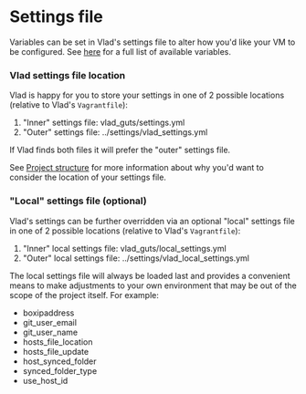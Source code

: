 <h1>Settings file</h1>

Variables can be set in Vlad's settings file to alter how you'd like your VM to be configured. See [here](variables.md) for a full list of available variables.

### Vlad settings file location

Vlad is happy for you to store your settings in one of 2 possible locations (relative to Vlad's `Vagrantfile`):

1. "Inner" settings file: vlad_guts/settings.yml
2. "Outer" settings file: ../settings/vlad_settings.yml

If Vlad finds both files it will prefer the "outer" settings file.

See [Project structure](project_structure.md) for more information about why you'd want to consider the location of your settings file.

### "Local" settings file (optional)

Vlad's settings can be further overridden via an optional "local" settings file in one of 2 possible locations (relative to Vlad's `Vagrantfile`):

1. "Inner" local settings file: vlad_guts/local_settings.yml
2. "Outer" local settings file: ../settings/vlad_local_settings.yml

The local settings file will always be loaded last and provides a convenient means to make adjustments to your own environment that may be out of the scope of the project itself. For example:

- boxipaddress
- git_user_email
- git_user_name
- hosts_file_location
- hosts_file_update
- host_synced_folder
- synced_folder_type
- use_host_id
